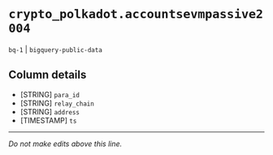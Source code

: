 # `crypto_polkadot.accountsevmpassive2004`
`bq-1` | `bigquery-public-data`

## Column details
* [STRING]    `para_id`
* [STRING]    `relay_chain`
* [STRING]    `address`
* [TIMESTAMP] `ts`

-------------------------------------------------------------------------------
*Do not make edits above this line.*
